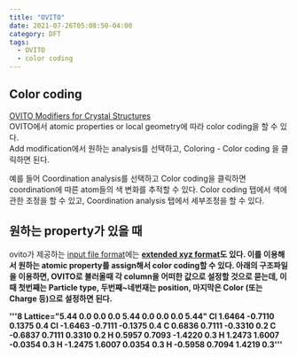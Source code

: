 ```yaml
---
title: "OVITO"
date: 2021-07-26T05:08:50-04:00
category: DFT
tags:
  - OVITO
  - color coding
---
```


## Color coding
[OVITO Modifiers for Crystal Structures](https://www.youtube.com/watch?v=gqpRtUEX9Gk)  
OVITO에서 atomic properties or local geometry에 따라 color coding을 할 수 있다.  
Add modification에서 원하는 analysis를 선택하고, Coloring - Color coding 을 클릭하면 된다.  

예를 들어 Coordination analysis를 선택하고 Color coding을 클릭하면 coordination에 따른 atom들의 색 변화를 추적할 수 있다. Color coding 탭에서 색에 관한 조정을 할 수 있고, Coordination analysis 탭에서 세부조정을 할 수 있다.  


## 원하는 property가 있을 때
ovito가 제공하는 [input file format](https://www.ovito.org/docs/current/reference/file_formats/file_formats_input.html)에는 [<b> extended <b> xyz format](https://web.archive.org/web/20190811094343/https://libatoms.github.io/QUIP/io.html#extendedxyz)도 있다. 이를 이용해서 원하는 atomic property를 assign해서 color coding할 수 있다. 아래의 구조파일을 이용하면, OVITO로 불러올때 각 column을 어떠한 값으로 설정할 것으로 묻는데, 이때 첫번째는 Particle type, 두번째~네번재는 position, 마지막은 Color (또는 Charge 등)으로 설정하면 된다.  

'''8
Lattice="5.44 0.0 0.0 0.0 5.44 0.0 0.0 0.0 5.44"
Cl    1.6464   -0.7110    0.1375   0.4
Cl   -1.6463   -0.7111   -0.1375   0.4
C    0.6836    0.7111   -0.3310   0.2
C   -0.6837    0.7111    0.3310   0.2
H    0.5957    0.7093   -1.4220   0.3
H    1.2473    1.6007   -0.0354   0.3
H   -1.2475    1.6007    0.0354   0.3
H   -0.5958    0.7094    1.4219   0.3'''

